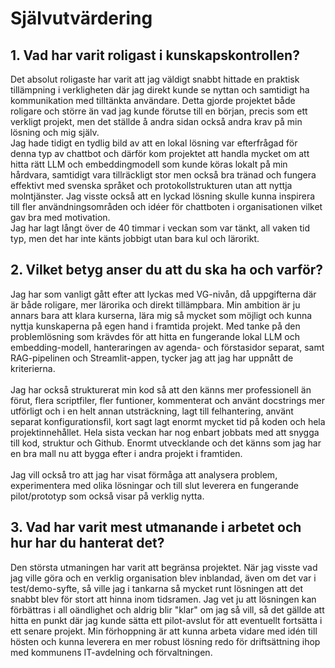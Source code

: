 # Självutvärdering

## 1. Vad har varit roligast i kunskapskontrollen?
Det absolut roligaste har varit att jag väldigt snabbt hittade en praktisk tillämpning i verkligheten där jag direkt kunde se nyttan och samtidigt ha kommunikation med tilltänkta användare. Detta gjorde projektet både roligare och större än vad jag kunde förutse till en början, precis som ett verkligt projekt, men det ställde å andra sidan också andra krav på min lösning och mig själv.<br> 
Jag hade tidigt en tydlig bild av att en lokal lösning var efterfrågad för denna typ av chattbot och därför kom projektet att handla mycket om att hitta rätt LLM och embeddingmodell som kunde köras lokalt på min hårdvara, samtidigt vara tillräckligt stor men också bra tränad och fungera effektivt med svenska språket och protokollstrukturen utan att nyttja molntjänster. Jag visste också att en lyckad lösning skulle kunna inspirera till fler användningsområden och idéer för chattboten i organisationen vilket gav bra med motivation.<br> 
Jag har lagt långt över de 40 timmar i veckan som var tänkt, all vaken tid typ, men det har inte känts jobbigt utan bara kul och lärorikt. 

## 2. Vilket betyg anser du att du ska ha och varför?
Jag har som vanligt gått efter att lyckas med VG-nivån, då uppgifterna där är både roligare, mer lärorika och direkt tillämpbara. Min ambition är ju annars bara att klara kurserna, lära mig så mycket som möjligt och kunna nyttja kunskaperna på egen hand i framtida projekt. Med tanke på den problemlösning som krävdes för att hitta en fungerande lokal LLM och embedding-modell, hanteraringen av agenda- och förstasidor separat, samt RAG-pipelinen och Streamlit-appen, tycker jag att jag har uppnått de kriterierna.<br>   
Jag har också strukturerat min kod så att den känns mer professionell än förut, flera scriptfiler, fler funtioner, kommenterat och använt docstrings mer utförligt och i en helt annan utsträckning, lagt till felhantering, använt separat konfigurationsfil, kort sagt lagt enormt mycket tid på koden och hela projektinnehållet. Hela sista veckan har nog enbart jobbats med att snygga till kod, struktur och Github. Enormt utvecklande och det känns som jag har en bra mall nu att bygga efter i andra projekt i framtiden.<br>   
Jag vill också tro att jag har visat förmåga att analysera problem, experimentera med olika lösningar och till slut leverera en fungerande pilot/prototyp som också visar på verklig nytta.

## 3. Vad har varit mest utmanande i arbetet och hur har du hanterat det?
Den största utmaningen har varit att begränsa projektet. När jag visste vad jag ville göra och en verklig organisation blev inblandad, även om det var i test/demo-syfte, så ville jag i tankarna så mycket runt lösningen att det snabbt blev för stort att hinna inom tidsramen. Jag vet ju att lösningen kan förbättras i all oändlighet och aldrig blir "klar" om jag så vill, så det gällde att hitta en punkt där jag kunde sätta ett pilot-avslut för att eventuellt fortsätta i ett senare projekt. Min förhoppning är att kunna arbeta vidare med idén till hösten och kunna leverera en mer robust lösning redo för driftsättning ihop med kommunens IT-avdelning och förvaltningen.
